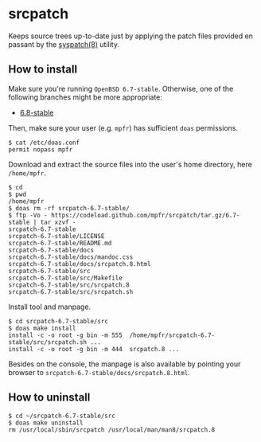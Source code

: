 # srcpatch

Keeps source trees up-to-date just by applying the patch files provided en passant by the [syspatch(8)](http://man.openbsd.org/syspatch) utility.

## How to install

Make sure you're running `OpenBSD 6.7-stable`. Otherwise, one of the following branches might be more appropriate:
* [6.8-stable](https://github.com/mpfr/srcpatch/tree/6.8-stable)

Then, make sure your user (e.g. `mpfr`) has sufficient `doas` permissions.

```
$ cat /etc/doas.conf
permit nopass mpfr
```

Download and extract the source files into the user's home directory, here `/home/mpfr`.

```
$ cd
$ pwd
/home/mpfr
$ doas rm -rf srcpatch-6.7-stable/
$ ftp -Vo - https://codeload.github.com/mpfr/srcpatch/tar.gz/6.7-stable | tar xzvf -
srcpatch-6.7-stable
srcpatch-6.7-stable/LICENSE
srcpatch-6.7-stable/README.md
srcpatch-6.7-stable/docs
srcpatch-6.7-stable/docs/mandoc.css
srcpatch-6.7-stable/docs/srcpatch.8.html
srcpatch-6.7-stable/src
srcpatch-6.7-stable/src/Makefile
srcpatch-6.7-stable/src/srcpatch.8
srcpatch-6.7-stable/src/srcpatch.sh
```

Install tool and manpage.

```
$ cd srcpatch-6.7-stable/src
$ doas make install
install -c -o root -g bin -m 555  /home/mpfr/srcpatch-6.7-stable/src/srcpatch.sh ...
install -c -o root -g bin -m 444  srcpatch.8 ...
```

Besides on the console, the manpage is also available by pointing your browser to `srcpatch-6.7-stable/docs/srcpatch.8.html`.

## How to uninstall

```
$ cd ~/srcpatch-6.7-stable/src
$ doas make uninstall
rm /usr/local/sbin/srcpatch /usr/local/man/man8/srcpatch.8
```
